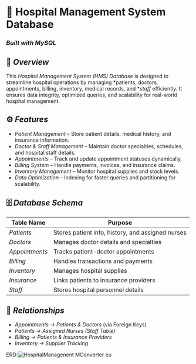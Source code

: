 # 🏥 Hospital Management System Database  
### *Built with MySQL*

## 📌 *Overview*
This *Hospital Management System (HMS) Database* is designed to streamline hospital operations by managing *patients, doctors, appointments, billing, inventory, medical records, and **staff* efficiently. It ensures data integrity, optimized queries, and scalability for real-world hospital management.

## ⚙ *Features*
- *Patient Management* – Store patient details, medical history, and insurance information.
- *Doctor & Staff Management* – Maintain doctor specialties, schedules, and hospital staff details.
- *Appointments* – Track and update appointment statuses dynamically.
- *Billing System* – Handle payments, invoices, and insurance claims.
- *Inventory Management* – Monitor hospital supplies and stock levels.
- *Data Optimization* – Indexing for faster queries and partitioning for scalability.
## 🗄 *Database Schema*
| Table Name      | Purpose |
|----------------|---------|
| *Patients*   | Stores patient info, history, and assigned nurses |
| *Doctors*    | Manages doctor details and specialties |
| *Appointments* | Tracks patient-doctor appointments |
| *Billing*    | Handles transactions and payments |
| *Inventory*  | Manages hospital supplies |
| *Insurance*  | Links patients to insurance providers |
| *Staff*      | Stores hospital personnel details |

## 🔄 *Relationships*
- *Appointments → Patients & Doctors* (via Foreign Keys)
- *Patients → Assigned Nurses (Staff Table)*
- *Billing → Patients & Insurance Providers*
- *Inventory → Supplier Tracking*
  
ERD:![HospitalManagenent  MConverter eu](https://github.com/user-attachments/assets/1337b3bf-a0f4-4d0c-a66e-14bd7ab51a2e)
